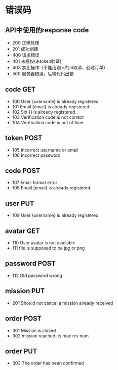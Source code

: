 # 错误码

## API中使用的response code
- 200 正确处理
- 201 成功创建
- 400 请求错误
- 401 未授权(未token验证)
- 403 禁止操作（不能用别人的id取消、创建订单）
- 500 服务器错误，后端代码出错

## code GET
- 100 User {username} is already registered
- 101 Email {email} is already registered.
- 102 Sid {} is already registered.
- 103 Verification code is not correct
- 104 Verification code is out of time
## token POST
- 105 Incorrect username or email
- 106 Incorrect password
## code POST
- 107 Email format error
- 108 Email {email} is already registered.
## user PUT
- 109 User {username} is already registered.
## avatar GET
- 110 User avatar is not available
- 111 file is supposed to be jpg or png
## password POST
- 112 Old password wrong

## mission PUT
- 201 Should not cancel a mission already received

## order POST
- 301 Mission is closed
- 302 mission reached its max rcv num

## order PUT
- 303 The order has been confirmed
